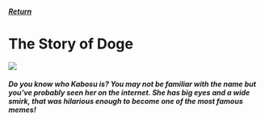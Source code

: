<html>
  <head>
    <title>Ian's Wiki - The Story of Doge</title>
  </head>
  <body>
    <h5>
      <a href="index.md">Return</a>
    </h5>
    <h1>The Story of Doge</h1>
    <img src="https://upload.wikimedia.org/wikipedia/en/5/5f/Original_Doge_meme.jpg"></a>
    <h5>
      <p>
        Do you know who Kabosu is? You may not be familiar with the name but you've probably seen her on the internet. She has big eyes and a wide smirk, that was hilarious enough to become one of the most famous memes!
      </p>
    </h5>
  </body>
</html>
